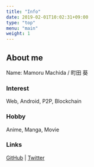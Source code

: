 ```yaml
---
title: "Info"
date: 2019-02-01T10:02:31+09:00
type: "top"
menu: "main"
weight: 1
---
```


## About me
Name: Mamoru Machida / 町田 葵 

### Interest
Web, Android, P2P, Blockchain

### Hobby
Anime, Manga, Movie

### Links

[GitHub](https://github.com/MamoruMachida)
| [Twitter](https://twitter.com/d_machi)
